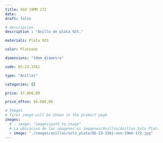 ```yaml
---
title: ASO 19MM 172
date: 
draft: false

# descripcion
description : "Anillo de plata 925."

materials: Plata 925

color: Plateado

dimensions: "19mm diámetro"

code: 05-23-1561

type: "Anillos"

categories: []

price: $7.860,00

price_eftvo: $6.680,00

# Images
# first image will be shown in the product page
images:
  # - image: "images/path_to_image"
  # La ubicacion de las imagenes es imagenes/Anillos/Anillos.Solo Plata/05-23-1561-aso-19mm-172
  - image: "./images/anillos/solo_plata/05-23-1561-aso-19mm-172.jpg"
---
```

